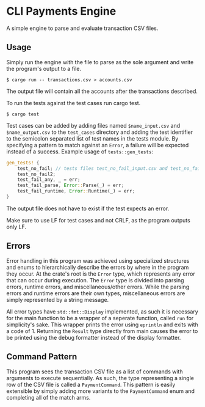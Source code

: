 # CLI Payments Engine

A simple engine to parse and evaluate transaction CSV files.

## Usage

Simply run the engine with the file to parse as the sole argument and write the program's output to a file.

`$ cargo run -- transactions.csv > accounts.csv`

The output file will contain all the accounts after the transactions described.

To run the tests against the test cases run cargo test.

`$ cargo test`

Test cases can be added by adding files named `$name_input.csv` and `$name_output.csv` to the `test_cases` directory and adding the test identifier to the semicolon separated list of test names in the tests module.
By specifying a pattern to match against an `Error`, a failure will be expected instead of a success.
Example usage of `tests::gen_tests`:

```rust
gen_tests! {
    test_no_fail; // tests files test_no_fail_input.csv and test_no_fail_output.csv
    test_no_fail2;
    test_fail_any, _ = err;
    test_fail_parse, Error::Parse(_) = err;
    test_fail_runtime, Error::Runtime(_) = err;
}

```

The output file does not have to exist if the test expects an error.

Make sure to use LF for test cases and not CRLF, as the program outputs only LF.

## Errors

Error handling in this program was achieved using specialized structures and enums to hierarchically describe the errors by where in the program they occur.
At the crate's root is the `Error` type, which represents any error that can occur during execution.
The `Error` type is divided into parsing errors, runtime errors, and miscellaneous/other errors.
While the parsing errors and runtime errors are their own types, miscellaneous errors are simply represented by a string message.

All error types have `std::fmt::Display` implemented, as such it is necessary for the main function to be a wrapper of a seperate function, called `run` for simplicity's sake.
This wrapper prints the error using `eprintln` and exits with a code of 1.
Returning the `Result` type directly from main causes the error to be printed using the debug formatter instead of the display formatter.

## Command Pattern

This program sees the transaction CSV file as a list of commands with arguments to execute sequentially.
As such, the type representing a single row of the CSV file is called a `PaymentCommand`.
This pattern is easily extensible by simply adding more variants to the `PaymentCommand` enum and completing all of the match arms.
